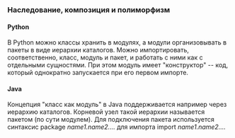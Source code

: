 ### Наследование, композиция и полиморфизм

#### Python
В Python можно классы хранить в модулях, а модули организовывать в пакеты в виде иерархии каталогов.
Можно импортировать, соответственно, класс, модуль и пакет, и работать с ними как с отдельными сущностями.
При этом модуль имеет "конструктор" -- код, который однократно запускается при его первом импорте.

#### Java
Концепция "класс как модуль" в Java поддерживается например через иерархию каталогов.
Корневой узел такой иерархии называется пакетом (по сути модулем).
Для подключения пакета используется синтаксис
package *name1.name2....*
для импорта
import *name1.name2....*

